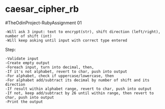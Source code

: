 # caesar_cipher_rb

#TheOdinProject-RubyAssignment 01

	-Will ask 3 input: text to encrypt(str), shift direction (left/right), number of shift (int)
	-Will keep asking until input with correct type entered

Step:

	-Validate input
	-Create empty output	
	-Foreach input, turn into decimal, then,
	-If it's not alphabet, revert to char, push into output
	-For alphabet, check if uppercase/lowercase, then
	-For alphabet add/subtract its decimal by number of shift and its direction
	-If result within alphabet range, revert to char, push into output
	-If not, keep add/subtract by 26 until within range, then revert to char, push into output
	-Print the output
